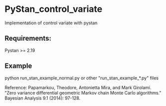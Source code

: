 # PyStan_control_variate
Implementation of control variate with pystan

## Requirements:
Pystan >= 2.19

## Example
python run_stan_example_normal.py
or
other "run_stan_example_*.py" files

Reference:
Papamarkou, Theodore, Antonietta Mira, and Mark Girolami. "Zero variance differential geometric Markov chain Monte Carlo algorithms." Bayesian Analysis 9.1 (2014): 97-128.
